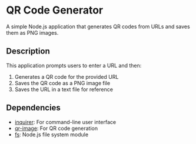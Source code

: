 # QR Code Generator

A simple Node.js application that generates QR codes from URLs and saves them as PNG images.

## Description

This application prompts users to enter a URL and then:
1. Generates a QR code for the provided URL
2. Saves the QR code as a PNG image file
3. Saves the URL in a text file for reference


## Dependencies

- [inquirer](https://www.npmjs.com/package/inquirer): For command-line user interface
- [qr-image](https://www.npmjs.com/package/qr-image): For QR code generation
- [fs](https://nodejs.org/api/fs.html): Node.js file system module

